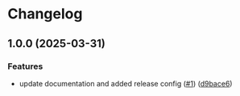 # Changelog

## 1.0.0 (2025-03-31)


### Features

* update documentation and added release config ([#1](https://github.com/dkooll/rusty/issues/1)) ([d9bace6](https://github.com/dkooll/rusty/commit/d9bace66c00401e39f72702d526723cf7b88c2a3))
